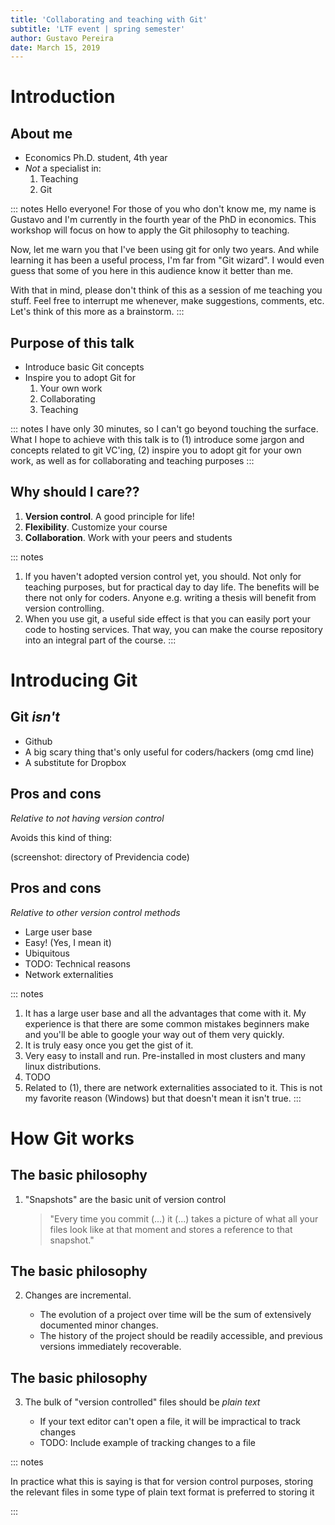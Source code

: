```yaml
---
title: 'Collaborating and teaching with Git'
subtitle: 'LTF event | spring semester'
author: Gustavo Pereira
date: March 15, 2019
---
```



# Introduction

## About me
* Economics Ph.D. student, 4th year
* *Not* a specialist in: 
  1. Teaching
  2. Git
  
  
::: notes
Hello everyone! For those of you who don't know me, my name
is Gustavo and I'm currently in the fourth year of the PhD in economics. This
workshop will focus on how to apply the Git philosophy to teaching.

Now, let me warn you that I've been using git for only two years. And while
learning it has been a useful process, I'm far from "Git wizard". I would even
guess that some of you here in this audience know it better than me.

With that in mind, please don't think of this as a session of me teaching you
stuff. Feel free to interrupt me whenever, make suggestions, comments, etc.
Let's think of this more as a brainstorm.
:::
   
## Purpose of this talk
* Introduce basic Git concepts
* Inspire you to adopt Git for
    1. Your own work
    2. Collaborating
    3. Teaching

::: notes
I have only 30 minutes, so I can't go beyond touching the surface. What I hope
to achieve with this talk is to (1) introduce some jargon and concepts related
to git VC'ing, (2) inspire you to adopt git for your own work, as well as for
collaborating and teaching purposes
:::

## Why should I care??
1. **Version control**. A good principle for life!
2. **Flexibility**. Customize your course
3. **Collaboration**. Work with your peers and students

::: notes
1. If you haven't adopted version control yet, you should. Not only for teaching
   purposes, but for practical day to day life. The benefits will be there not
   only for coders. Anyone e.g. writing a thesis will benefit from version controlling. 
2. When you use git, a useful side effect is that you can easily port your code
   to hosting services. That way, you can make the course repository into an
   integral part of the course. 
:::

<!-- ## What will need -->
<!-- To reproduce what I do here, you will need:  -->

<!-- - Some shell -->
<!-- - A working version of git -->
<!-- -  Patience :) -->

# Introducing Git

## Git *isn't*
- Github
- A big scary thing that's only useful for coders/hackers (omg cmd line)
- A substitute for Dropbox 

## Pros and cons
*Relative to not having version control*

Avoids this kind of thing: 

(screenshot: directory of Previdencia code)

## Pros and cons
*Relative to other version control methods*

- Large user base
- Easy! (Yes, I mean it)
- Ubiquitous
- TODO: Technical reasons
- Network externalities

::: notes
1. It has a large user base and all the advantages that come with it. My
   experience is that there are some common mistakes beginners make and you'll
   be able to google your way out of them very quickly.
2. It is truly easy once you get the gist of it.
3. Very easy to install and run. Pre-installed in most clusters and many linux
   distributions.
4. TODO
5. Related to (1), there are network externalities associated to it. This is not
   my favorite reason (Windows) but that doesn't mean it isn't true.
:::


# How Git works

## The basic philosophy

1. "Snapshots" are the basic unit of version control

   > "Every time you commit (...) it (...) takes a picture of what all your
   > files look like at that moment and stores a reference to that snapshot."


## The basic philosophy
2. Changes are incremental.

   * The evolution of a project over time will be the sum of extensively
     documented minor changes. 
   * The history of the project should be readily
     accessible, and previous versions immediately recoverable. 
     
     
## The basic philosophy
3. The bulk of "version controlled" files should be *plain text*

   * If your text editor can't open a file, it will be impractical to track changes
   * TODO: Include example of tracking changes to a file

::: notes

In practice what this is saying is that for version control purposes, storing
the relevant files in some type of plain text format is preferred to storing it 

::: 
